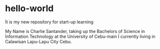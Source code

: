 # hello-world
İt is my new repository for start-up learning

My Name is Charlie Santander, taking up the Bachelors of Science in İnformation Technology
at the University of Cebu-main İ currently living in Calawisan Lapu-Lapu City Cebu.
